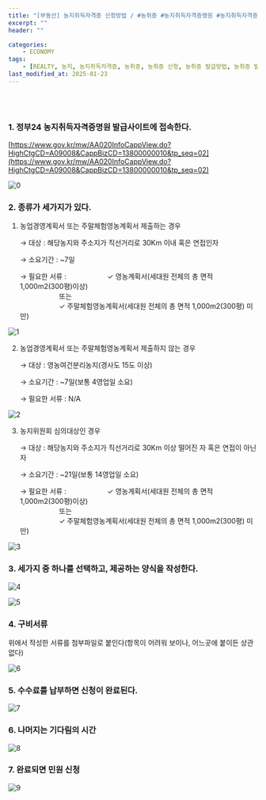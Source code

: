 ```yaml
---
title: "[부동산] 농지취득자격증 신청방법 / #농취증 #농지취득자격증명원 #농지취득자격증명신청"
excerpt: ""
header: ""

categories:
    - ECONOMY
tags:
    - [REALTY, 농지, 농지취득자격증, 농취증, 농취증 신청, 농취증 발급방법, 농취증 발급조건, 농지취득자격증명원, 농지취득자격증명원 발급방법, 농지취득자격증명 신청, 농지취득자격증명 신청서, 농지취득자격증명 조건, 농지취득자격증명 경매, 경매, 부동산]
last_modified_at: 2025-01-23
---
```

<br><br>


### 1. 정부24 농지취득자격증명원 발급사이트에 접속한다.


[https://www.gov.kr/mw/AA020InfoCappView.do?HighCtgCD=A09008&CappBizCD=13800000010&tp_seq=02](https://www.gov.kr/mw/AA020InfoCappView.do?HighCtgCD=A09008&CappBizCD=13800000010&tp_seq=02)


![0](/upload/2025-01-23-농지취득자격증_신청방법_농취증_농지취득자격증명원_농지취득자격증명신청.md/0.png)



### 2. 종류가 세가지가 있다.


1. 농업경영계획서 또는 주말체험영농계획서 제출하는 경우

     → 대상      : 해당농지와 주소지가 직선거리로 30Km 이내 혹은 연접인자
   
     → 소요기간   : ~7일
   
     → 필요한 서류 : 
&nbsp; &nbsp; &nbsp; &nbsp; &nbsp; &nbsp; &nbsp; &nbsp; &nbsp; &nbsp; ✓ 영농계획서(세대원 전체의 총 면적 1,000m2(300평)이상) <br>
&nbsp; &nbsp; &nbsp; &nbsp; &nbsp; &nbsp; &nbsp; &nbsp; &nbsp; &nbsp; 또는 <br>
&nbsp; &nbsp; &nbsp; &nbsp; &nbsp; &nbsp; &nbsp; &nbsp; &nbsp; &nbsp; ✓ 주말체험영농계획서(세대원 전체의 총 면적 1,000m2(300평) 미만) <br>


![1](/upload/2025-01-23-농지취득자격증_신청방법_농취증_농지취득자격증명원_농지취득자격증명신청.md/1.png)


2. 농업경영계획서 또는 주말체험영농계획서 제출하지 않는 경우

     → 대상      : 영농여건분리농지(경사도 15도 이상)
   
     → 소요기간   : ~7일(보통 4영업일 소요)
   
     → 필요한 서류 : N/A


![2](/upload/2025-01-23-농지취득자격증_신청방법_농취증_농지취득자격증명원_농지취득자격증명신청.md/2.png)


3. 농지위원회 심의대상인 경우

     → 대상      : 해당농지와 주소지가 직선거리로 30Km 이상 떨어진 자 혹은 연접이 아닌자
   
     → 소요기간   : ~21일(보통 14영업일 소요)
   
     → 필요한 서류 : 
&nbsp; &nbsp; &nbsp; &nbsp; &nbsp; &nbsp; &nbsp; &nbsp; &nbsp; &nbsp; ✓ 영농계획서(세대원 전체의 총 면적 1,000m2(300평)이상)<br>
&nbsp; &nbsp; &nbsp; &nbsp; &nbsp; &nbsp; &nbsp; &nbsp; &nbsp; &nbsp; 또는 <br>
&nbsp; &nbsp; &nbsp; &nbsp; &nbsp; &nbsp; &nbsp; &nbsp; &nbsp; &nbsp; ✓ 주말체험영농계획서(세대원 전체의 총 면적 1,000m2(300평) 미만) <br>


![3](/upload/2025-01-23-농지취득자격증_신청방법_농취증_농지취득자격증명원_농지취득자격증명신청.md/3.png)



### 3. 세가지 중 하나를 선택하고, 제공하는 양식을 작성한다.


![4](/upload/2025-01-23-농지취득자격증_신청방법_농취증_농지취득자격증명원_농지취득자격증명신청.md/4.png)


![5](/upload/2025-01-23-농지취득자격증_신청방법_농취증_농지취득자격증명원_농지취득자격증명신청.md/5.png)



### 4. 구비서류


위에서 작성한 서류를 첨부파일로 붙인다(항목이 어려워 보이나, 어느곳에 붙이든 상관없다)


![6](/upload/2025-01-23-농지취득자격증_신청방법_농취증_농지취득자격증명원_농지취득자격증명신청.md/6.png)



### 5. 수수료를 납부하면 신청이 완료된다.


![7](/upload/2025-01-23-농지취득자격증_신청방법_농취증_농지취득자격증명원_농지취득자격증명신청.md/7.png)



### 6. 나머지는 기다림의 시간 


![8](/upload/2025-01-23-농지취득자격증_신청방법_농취증_농지취득자격증명원_농지취득자격증명신청.md/8.png)



### 7. 완료되면 민원 신청


![9](/upload/2025-01-23-농지취득자격증_신청방법_농취증_농지취득자격증명원_농지취득자격증명신청.md/9.png)

